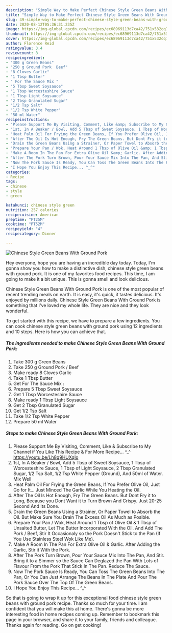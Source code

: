 ```yaml
---
description: "Simple Way to Make Perfect Chinese Style Green Beans With Ground Pork"
title: "Simple Way to Make Perfect Chinese Style Green Beans With Ground Pork"
slug: 49-simple-way-to-make-perfect-chinese-style-green-beans-with-ground-pork
date: 2020-08-12T05:36:31.235Z
image: https://img-global.cpcdn.com/recipes/ec68969113d7ca42/751x532cq70/chinese-style-green-beans-with-ground-pork-recipe-main-photo.jpg
thumbnail: https://img-global.cpcdn.com/recipes/ec68969113d7ca42/751x532cq70/chinese-style-green-beans-with-ground-pork-recipe-main-photo.jpg
cover: https://img-global.cpcdn.com/recipes/ec68969113d7ca42/751x532cq70/chinese-style-green-beans-with-ground-pork-recipe-main-photo.jpg
author: Florence Reid
ratingvalue: 3.4
reviewcount: 8
recipeingredient:
- "300 g Green Beans"
- "250 g Ground Pork  Beef"
- "8 Cloves Garlic"
- "1 Tbsp Butter"
- " For The Sauce Mix "
- "5 Tbsp Sweet Soysauce"
- "1 Tbsp Worcesteshire Sauce"
- "1 Tbsp Light Soysauce"
- "2 Tbsp Granulated Sugar"
- "1/2 Tsp Salt"
- "1/2 Tsp White Pepper"
- "50 ml Water"
recipeinstructions:
- "Please Support Me By Visiting, Comment, Like &amp; Subscribe to My Channel if You Like This Recipe &amp; For More Recipe... ^_^ https://youtu.be/Lh8g9HUXqIo"
- "1st, In A Beaker / Bowl, Add 5 Tbsp of Sweet Soysauce, 1 Tbsp of Worcesteshire Sauce, 1 Tbsp of Light Soysauce, 2 Tbsp Granulated Sugar, 1/2 Tsp Salt, 1/2 Tsp White Pepper (Ground), And 50ml of Water. Mix Well"
- "Heat Palm Oil For Frying the Green Beans, If You Prefer Olive Oil, Just Go for It... Just Minced The Garlic While You Heating the Oil."
- "After The Oil Is Hot Enough, Fry The Green Beans. But Dont Fry it to Long, Because you Dont Want it to Turn Brown And Crispy. Just 20-25 Second And Its Done."
- "Drain the Green Beans Using a Strainer, Or Paper Towel to Absorb the Oil. But Make Sure You Drain The Excess Oil As Much as Posible."
- "Prepare Your Pan / Wok, Heat Around 1 Tbsp of Olive Oil &amp; 1 Tbsp of Unsalted Butter, Let The Butter Incorporated With the Oil. And Add The Pork / Beef, Stir It Occasionaly so the Pork Doesn&#39;t Stick to the Pan (If You Use Stainless Steel Wok Like Me)."
- "Make A Room In The Pan For Extra Olive Oil &amp; Garlic. After Adding the Garlic, Stir it With the Pork."
- "After The Pork Turn Brown, Pour Your Sauce Mix Into The Pan, And Stir. Bring it to a Simmer so the Sauce Can Deglazed the Pan With Lots of Flavour From the Pork That Stick In The Pan. Reduce The Sauce."
- "Now The Pork Sauce Is Ready, You Can Toss The Green Beans Into The Pan, Or You Can Just Arrange The Beans In The Plate And Pour The Pork Sauce Over The Top Of The Green Beans."
- "I Hope You Enjoy This Recipe... ^_^"
categories:
- Recipe
tags:
- chinese
- style
- green

katakunci: chinese style green 
nutrition: 257 calories
recipecuisine: American
preptime: "PT25M"
cooktime: "PT52M"
recipeyield: "4"
recipecategory: Dinner

---
```



![Chinese Style Green Beans With Ground Pork](https://img-global.cpcdn.com/recipes/ec68969113d7ca42/751x532cq70/chinese-style-green-beans-with-ground-pork-recipe-main-photo.jpg)

Hey everyone, hope you are having an incredible day today. Today, I'm gonna show you how to make a distinctive dish, chinese style green beans with ground pork. It is one of my favorites food recipes. This time, I am going to make it a bit unique. This is gonna smell and look delicious.



Chinese Style Green Beans With Ground Pork is one of the most popular of recent trending meals on earth. It is easy, it's quick, it tastes delicious. It's enjoyed by millions daily. Chinese Style Green Beans With Ground Pork is something that I've loved my whole life. They are nice and they look wonderful.


To get started with this recipe, we have to prepare a few ingredients. You can cook chinese style green beans with ground pork using 12 ingredients and 10 steps. Here is how you can achieve that.

<!--inarticleads1-->

##### The ingredients needed to make Chinese Style Green Beans With Ground Pork:

1. Take 300 g Green Beans
1. Take 250 g Ground Pork / Beef
1. Make ready 8 Cloves Garlic
1. Take 1 Tbsp Butter
1. Get  For The Sauce Mix :
1. Prepare 5 Tbsp Sweet Soysauce
1. Get 1 Tbsp Worcesteshire Sauce
1. Make ready 1 Tbsp Light Soysauce
1. Get 2 Tbsp Granulated Sugar
1. Get 1/2 Tsp Salt
1. Take 1/2 Tsp White Pepper
1. Prepare 50 ml Water




<!--inarticleads2-->

##### Steps to make Chinese Style Green Beans With Ground Pork:

1. Please Support Me By Visiting, Comment, Like &amp; Subscribe to My Channel if You Like This Recipe &amp; For More Recipe... ^_^ https://youtu.be/Lh8g9HUXqIo
1. 1st, In A Beaker / Bowl, Add 5 Tbsp of Sweet Soysauce, 1 Tbsp of Worcesteshire Sauce, 1 Tbsp of Light Soysauce, 2 Tbsp Granulated Sugar, 1/2 Tsp Salt, 1/2 Tsp White Pepper (Ground), And 50ml of Water. Mix Well
1. Heat Palm Oil For Frying the Green Beans, If You Prefer Olive Oil, Just Go for It... Just Minced The Garlic While You Heating the Oil.
1. After The Oil Is Hot Enough, Fry The Green Beans. But Dont Fry it to Long, Because you Dont Want it to Turn Brown And Crispy. Just 20-25 Second And Its Done.
1. Drain the Green Beans Using a Strainer, Or Paper Towel to Absorb the Oil. But Make Sure You Drain The Excess Oil As Much as Posible.
1. Prepare Your Pan / Wok, Heat Around 1 Tbsp of Olive Oil &amp; 1 Tbsp of Unsalted Butter, Let The Butter Incorporated With the Oil. And Add The Pork / Beef, Stir It Occasionaly so the Pork Doesn&#39;t Stick to the Pan (If You Use Stainless Steel Wok Like Me).
1. Make A Room In The Pan For Extra Olive Oil &amp; Garlic. After Adding the Garlic, Stir it With the Pork.
1. After The Pork Turn Brown, Pour Your Sauce Mix Into The Pan, And Stir. Bring it to a Simmer so the Sauce Can Deglazed the Pan With Lots of Flavour From the Pork That Stick In The Pan. Reduce The Sauce.
1. Now The Pork Sauce Is Ready, You Can Toss The Green Beans Into The Pan, Or You Can Just Arrange The Beans In The Plate And Pour The Pork Sauce Over The Top Of The Green Beans.
1. I Hope You Enjoy This Recipe... ^_^




So that is going to wrap it up for this exceptional food chinese style green beans with ground pork recipe. Thanks so much for your time. I am confident that you will make this at home. There's gonna be more interesting food in home recipes coming up. Remember to bookmark this page in your browser, and share it to your family, friends and colleague. Thanks again for reading. Go on get cooking!
